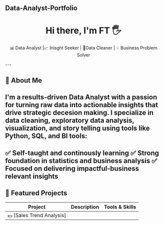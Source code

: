 ## Data-Analyst-Portfolio
<h1 align="center" > Hi there, I'm FT 🖐</h1>
<p align="center">
📊 Data Analyst |📈 Inisght Seeker | 🧹Data Cleaner | 💡 Business Problem Solver 
</p>
---

## 🪪 About Me
I'm a results-driven **Data Analyst** with a passion for turning raw data into actionable insights that drive strategic decesion making. I specialize in **data cleaning, exploratory data analysis, visualization, and story telling** using tools like Python, SQL, and BI tools: 
---
✅ Self-taught and continously learning 
✅ Strong foundation in statistics and business analysis 
✅ Focused on delivering **impactful-business relevant insights**
---
## 🚀 Featured Projects 
| Project | Description | Tools & Skills |
|---------|-------------|----------------|
|💵 [Sales Trend Analysis]|

